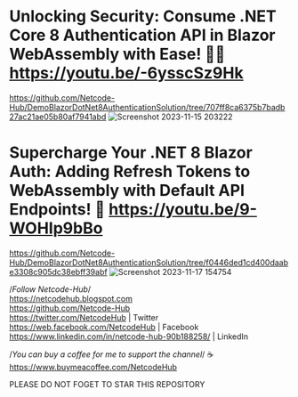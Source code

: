 # Unlocking Security: Consume .NET Core 8 Authentication API in Blazor WebAssembly with Ease! 🔐🚀 https://youtu.be/-6ysscSz9Hk <br/>
https://github.com/Netcode-Hub/DemoBlazorDotNet8AuthenticationSolution/tree/707ff8ca6375b7badb27ac21ae05b80af7941abd
![Screenshot 2023-11-15 203222](https://github.com/Netcode-Hub/DemoBlazorDotNet8AuthenticationSolution/assets/110794348/e31426e5-d347-49d6-894b-92612ec34180)


# Supercharge Your .NET 8 Blazor Auth: Adding Refresh Tokens to WebAssembly with Default API Endpoints! 🚀 https://youtu.be/9-WOHIp9bBo
https://github.com/Netcode-Hub/DemoBlazorDotNet8AuthenticationSolution/tree/f0446ded1cd400daabe3308c905dc38ebff39abf
![Screenshot 2023-11-17 154754](https://github.com/Netcode-Hub/DemoBlazorDotNet8AuthenticationSolution/assets/110794348/d9fbaf12-3622-4b97-92df-e464d9cbc61c)

/*Follow Netcode-Hub*/ <br/>
https://netcodehub.blogspot.com <br/> 
https://github.com/Netcode-Hub <br/>
https://twitter.com/NetcodeHub | Twitter <br/>
https://web.facebook.com/NetcodeHub | Facebook <br/>
https://www.linkedin.com/in/netcode-hub-90b188258/ | LinkedIn <br/>

/*You can buy a coffee for me to support the channel*/ ☕️ <br/>
https://www.buymeacoffee.com/NetcodeHub <br/>

PLEASE DO NOT FOGET TO STAR THIS REPOSITORY<br/>
